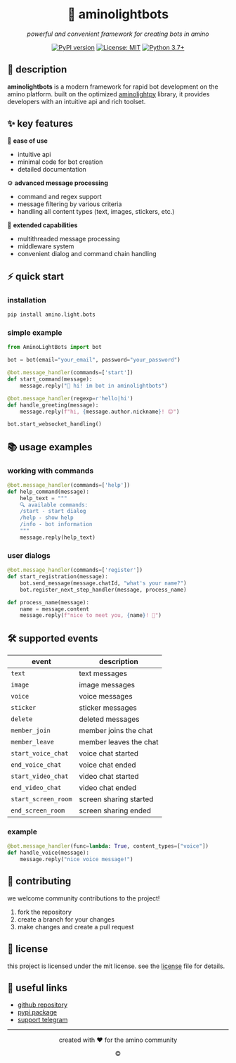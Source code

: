 <div align="center">
  <h1>🤖 aminolightbots</h1>
  <p><i>powerful and convenient framework for creating bots in amino</i></p>
  
  [![PyPI version](https://badge.fury.io/py/AminoLightBots.svg)](https://badge.fury.io/py/AminoLightBots)
  [![License: MIT](https://img.shields.io/badge/License-MIT-yellow.svg)](https://opensource.org/licenses/MIT)
  [![Python 3.7+](https://img.shields.io/badge/python-3.7+-blue.svg)](https://www.python.org/downloads/)
</div>

## 📝 description

**aminolightbots** is a modern framework for rapid bot development on the amino platform. built on the optimized [aminolightpy](https://github.com/augustligh/aminolightpy) library, it provides developers with an intuitive api and rich toolset.

## ✨ key features

🚀 **ease of use**
- intuitive api
- minimal code for bot creation
- detailed documentation

⚙️ **advanced message processing** 
- command and regex support
- message filtering by various criteria
- handling all content types (text, images, stickers, etc.)

🔄 **extended capabilities**
- multithreaded message processing
- middleware system
- convenient dialog and command chain handling

## ⚡️ quick start

### installation

```bash
pip install amino.light.bots
```

### simple example

```python
from AminoLightBots import bot

bot = bot(email="your_email", password="your_password")

@bot.message_handler(commands=['start'])
def start_command(message):
    message.reply("👋 hi! im bot in aminolightbots")

@bot.message_handler(regexp=r'hello|hi')
def handle_greeting(message):
    message.reply(f"hi, {message.author.nickname}! 😊")

bot.start_websocket_handling()
```

## 📚 usage examples

### working with commands

```python
@bot.message_handler(commands=['help'])
def help_command(message):
    help_text = """
    🔍 available commands:
    /start - start dialog
    /help - show help
    /info - bot information
    """
    message.reply(help_text)
```

### user dialogs

```python
@bot.message_handler(commands=['register'])
def start_registration(message):
    bot.send_message(message.chatId, "what's your name?")
    bot.register_next_step_handler(message, process_name)

def process_name(message):
    name = message.content
    message.reply(f"nice to meet you, {name}! 🤝")
```

## 🛠 supported events

| event | description |
|-------|-------------|
| `text` | text messages |
| `image` | image messages |
| `voice` | voice messages |
| `sticker` | sticker messages |
| `delete` | deleted messages |
| `member_join` | member joins the chat |
| `member_leave` | member leaves the chat |
| `start_voice_chat` | voice chat started |
| `end_voice_chat` | voice chat ended |
| `start_video_chat` | video chat started |
| `end_video_chat` | video chat ended |
| `start_screen_room` | screen sharing started |
| `end_screen_room` | screen sharing ended |

### example

```python
@bot.message_handler(func=lambda: True, content_types=["voice"])
def handle_voice(message):
    message.reply("nice voice message!")
```

## 🤝 contributing

we welcome community contributions to the project! 

1. fork the repository
2. create a branch for your changes
3. make changes and create a pull request

## 📄 license

this project is licensed under the mit license. see the [license](license) file for details.

## 🔗 useful links

<!-- - [documentation](https://aminolightbots.readthedocs.io/) -->
- [github repository](https://github.com/augustligh/AminoLightBots)
- [pypi package](https://pypi.org/project/amino.light.bots)
- [support telegram](https://t.me/aminolightpy)

---

<div align="center">
  <p>created with ❤️ for the amino community</p>
  <p>©